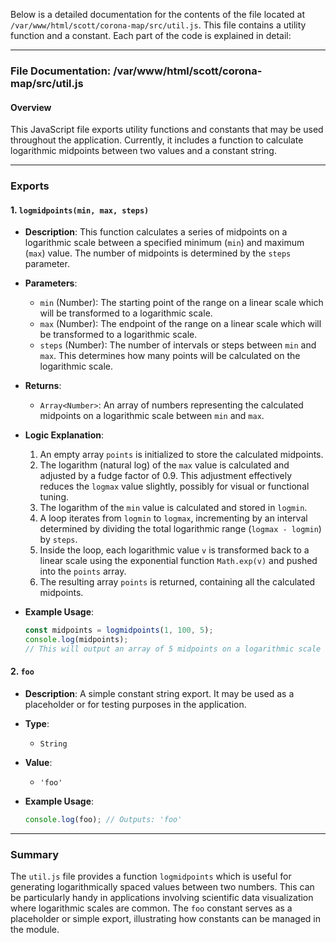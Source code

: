 Below is a detailed documentation for the contents of the file located at `/var/www/html/scott/corona-map/src/util.js`. This file contains a utility function and a constant. Each part of the code is explained in detail:

---

### File Documentation: /var/www/html/scott/corona-map/src/util.js

#### Overview
This JavaScript file exports utility functions and constants that may be used throughout the application. Currently, it includes a function to calculate logarithmic midpoints between two values and a constant string.

---

### Exports

#### 1. `logmidpoints(min, max, steps)`

- **Description**: 
  This function calculates a series of midpoints on a logarithmic scale between a specified minimum (`min`) and maximum (`max`) value. The number of midpoints is determined by the `steps` parameter.

- **Parameters**:
  - `min` (Number): The starting point of the range on a linear scale which will be transformed to a logarithmic scale.
  - `max` (Number): The endpoint of the range on a linear scale which will be transformed to a logarithmic scale.
  - `steps` (Number): The number of intervals or steps between `min` and `max`. This determines how many points will be calculated on the logarithmic scale.

- **Returns**:
  - `Array<Number>`: An array of numbers representing the calculated midpoints on a logarithmic scale between `min` and `max`.

- **Logic Explanation**:
  1. An empty array `points` is initialized to store the calculated midpoints.
  2. The logarithm (natural log) of the `max` value is calculated and adjusted by a fudge factor of 0.9. This adjustment effectively reduces the `logmax` value slightly, possibly for visual or functional tuning.
  3. The logarithm of the `min` value is calculated and stored in `logmin`.
  4. A loop iterates from `logmin` to `logmax`, incrementing by an interval determined by dividing the total logarithmic range (`logmax - logmin`) by `steps`.
  5. Inside the loop, each logarithmic value `v` is transformed back to a linear scale using the exponential function `Math.exp(v)` and pushed into the `points` array.
  6. The resulting array `points` is returned, containing all the calculated midpoints.

- **Example Usage**:
  ```javascript
  const midpoints = logmidpoints(1, 100, 5);
  console.log(midpoints);
  // This will output an array of 5 midpoints on a logarithmic scale between 1 and 100.
  ```

#### 2. `foo`

- **Description**: 
  A simple constant string export. It may be used as a placeholder or for testing purposes in the application.

- **Type**:
  - `String`

- **Value**:
  - `'foo'`

- **Example Usage**:
  ```javascript
  console.log(foo); // Outputs: 'foo'
  ```

---

### Summary
The `util.js` file provides a function `logmidpoints` which is useful for generating logarithmically spaced values between two numbers. This can be particularly handy in applications involving scientific data visualization where logarithmic scales are common. The `foo` constant serves as a placeholder or simple export, illustrating how constants can be managed in the module.